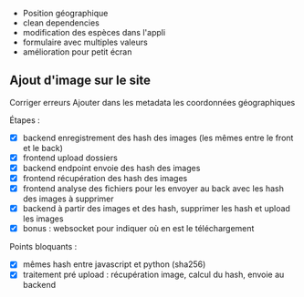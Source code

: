 - Position géographique
- clean dependencies
- modification des espèces dans l'appli
- formulaire avec multiples valeurs
- amélioration pour petit écran

## Ajout d'image sur le site

Corriger erreurs
Ajouter dans les metadata les coordonnées géographiques

Étapes :
- [X] backend enregistrement des hash des images (les mêmes entre le front et le back)
- [X] frontend upload dossiers
- [X] backend endpoint envoie des hash des images
- [X] frontend récupération des hash des images
- [X] frontend analyse des fichiers pour les envoyer au back avec les hash des images à supprimer
- [X] backend à partir des images et des hash, supprimer les hash et upload les images
- [X] bonus : websocket pour indiquer où en est le téléchargement

Points bloquants :
- [X] mêmes hash entre javascript et python (sha256)
- [X] traitement pré upload : récupération image, calcul du hash, envoie au backend
